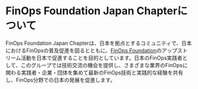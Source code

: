 # FinOps Foundation Japan Chapterについて

FinOps Foundation Japan Chapterは、日本を拠点とするコミュニティで、日本におけるFinOpsの普及促進を図るとともに、[FinOps Foundation]のアップストリーム活動を日本で促進することを目的としています。日本のFinOps実践者として、このグループでは技術交流の機会を提供し、さまざまな業界のFinOpsに関わる実践者・企業・団体を集めて最新のFinOps技術と実践的な経験を共有し、FinOps分野での日本の発展を促進します。

<!--
- 普及のためのミートアップの開催（4半期に一度程度想定）
- FinOps Foundationの各種コンテンツの日本語化の推進
- FinOps Foundationが日本で開催するイベントの支援
-->

[FinOps Foundation]: https://www.finops.org/
